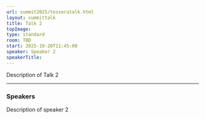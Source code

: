 ```yaml
---
url: summit2025/tesseratalk.html
layout: summittalk
title: Talk 2
topImage:
type: standard
room: TBD
start: 2025-10-20T11:45:00
speaker: Speaker 2
speakerTitle: 
---
```


<div class="font-google font-medium">

Description of Talk 2

---

### Speakers

Description of speaker 2

</div>
